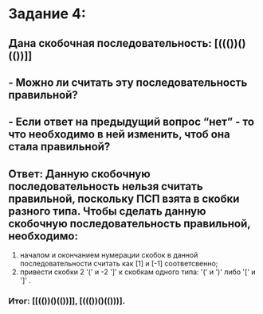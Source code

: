 # Задание 4:

##   Дана скобочная последовательность: [((())()(())]]
## - Можно ли считать эту последовательность правильной? 
## - Если ответ на предыдущий вопрос “нет” - то что необходимо в ней изменить, чтоб она стала правильной?

## Ответ: Данную скобочную последовательность нельзя считать правильной, поскольку ПСП взята в скобки разного типа. Чтобы сделать данную скобочную последовательность правильной, необходимо:
1) началом и окончанием нумерации скобок в данной последовательности считать как [1] и [-1] соответсвенно; 
2) привести скобки 2 '(' и -2 ']' к скобкам одного типа: '(' и ')' либо  '[' и ']' .

### Итог: [[(())()(())]], [((())()(()))].
